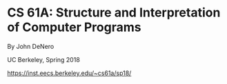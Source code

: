 # CS 61A: Structure and Interpretation of Computer Programs

By John DeNero

UC Berkeley, Spring 2018

https://inst.eecs.berkeley.edu/~cs61a/sp18/
